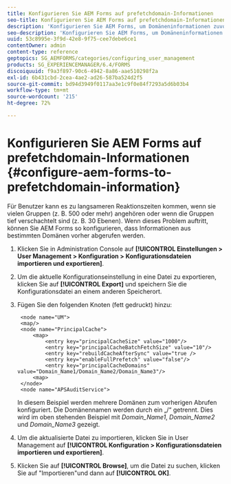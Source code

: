 ```yaml
---
title: Konfigurieren Sie AEM Forms auf prefetchdomain-Informationen
seo-title: Konfigurieren Sie AEM Forms auf prefetchdomain-Informationen
description: 'Konfigurieren Sie AEM Forms, um Domäneninformationen zuvor abzurufen, wenn es zu einer langsameren Reaktionszeit kommt, aufgrund der tief verschachtelten Gruppen oder wenn Sie ein Mitglied mehrerer Gruppen sind. '
seo-description: 'Konfigurieren Sie AEM Forms, um Domäneninformationen zuvor abzurufen, wenn es zu einer langsameren Reaktionszeit kommt, aufgrund der tief verschachtelten Gruppen oder wenn Sie ein Mitglied mehrerer Gruppen sind. '
uuid: 53c8995e-3f9d-42e8-9f75-cee7debe6ce1
contentOwner: admin
content-type: reference
geptopics: SG_AEMFORMS/categories/configuring_user_management
products: SG_EXPERIENCEMANAGER/6.4/FORMS
discoiquuid: f9a3f897-90c6-4942-8a86-aae510298f2a
exl-id: 6b431cbd-2cea-4ae2-ad26-587ba524d2f5
source-git-commit: bd94d3949f0117aa3e1c9f0e84f7293a5d6b03b4
workflow-type: tm+mt
source-wordcount: '215'
ht-degree: 72%

---
```


# Konfigurieren Sie AEM Forms auf prefetchdomain-Informationen {#configure-aem-forms-to-prefetchdomain-information}

Für Benutzer kann es zu langsameren Reaktionszeiten kommen, wenn sie vielen Gruppen (z. B. 500 oder mehr) angehören oder wenn die Gruppen tief verschachtelt sind (z. B. 30 Ebenen). Wenn dieses Problem auftritt, können Sie AEM Forms so konfigurieren, dass Informationen aus bestimmten Domänen vorher abgerufen werden.

1. Klicken Sie in Administration Console auf **[!UICONTROL Einstellungen > User Management > Konfiguration > Konfigurationsdateien importieren und exportieren]**.
1. Um die aktuelle Konfigurationseinstellung in eine Datei zu exportieren, klicken Sie auf **[!UICONTROL Export]** und speichern Sie die Konfigurationsdatei an einem anderen Speicherort.
1. Fügen Sie den folgenden Knoten (fett gedruckt) hinzu:

   ```as3
    <node name="UM"> 
    <map/>  
    <node name="PrincipalCache"> 
        <map> 
            <entry key="principalCacheSize" value="1000"/> 
            <entry key="principalCacheBatchFetchSize" value="10"/> 
            <entry key="rebuildCacheAfterSync" value="true /> 
            <entry key="enableFullPrefetch" value="false"/> 
            <entry key="principalCacheDomains" value="Domain_Name1/Domain_Name2/Domain_Name3"/> 
        <map> 
    </node> 
    <node name="APSAuditService">
   ```

   In diesem Beispiel werden mehrere Domänen zum vorherigen Abrufen konfiguriert. Die Domänennamen werden durch ein „/“ getrennt. Dies wird im oben stehenden Beispiel mit *Domain_Name1*, *Domain_Name2* und *Domain_Name3* gezeigt.

1. Um die aktualisierte Datei zu importieren, klicken Sie in User Management auf **[!UICONTROL Konfiguration > Konfigurationsdateien importieren und exportieren]**.
1. Klicken Sie auf **[!UICONTROL Browse]**, um die Datei zu suchen, klicken Sie auf &quot;Importieren&quot;und dann auf **[!UICONTROL OK]**.
